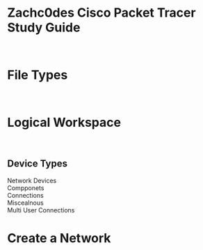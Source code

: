 <H1> Zachc0des Cisco Packet Tracer Study Guide </h1><BR>

<H1>File Types</H1><BR>

<H1>Logical Workspace </H1> <BR>
<H2>Device Types</H2>
<p1>Network Devices</p1><br>
<p1>Compponets</p1><br>
<p1>Connections</p1><br>
<p1>Miscealnous</p1><br>
<p1>Multi User Connections</p1><br>

<h1>Create a Network</h1>
